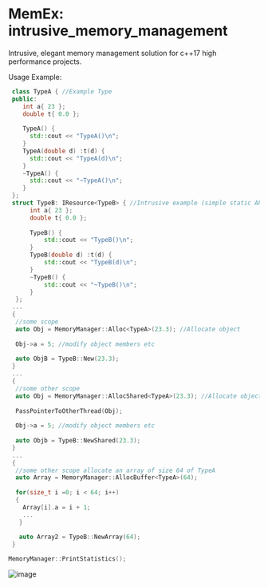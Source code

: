 # MemEx: intrusive_memory_management
Intrusive, elegant memory management solution for c++17 high performance projects.

Usage Example:
  ```cpp
   class TypeA { //Example Type
   public:
   	  int a{ 23 };
   	  double t{ 0.0 };
    
   	  TypeA() {
   	  	std::cout << "TypeA()\n";
   	  }
   	  TypeA(double d) :t(d) {
   	  	std::cout << "TypeA(d)\n";
   	  }
   	  ~TypeA() {
   	  	std::cout << "~TypeA()\n";
   	  }
   };
   struct TypeB: IResource<TypeB> { //Intrusive example (simple static API added to the type)
    	int a{ 23 };
    	double t{ 0.0 };
    
    	TypeB() {
    		std::cout << "TypeB()\n";
    	}
    	TypeB(double d) :t(d) {
    		std::cout << "TypeB(d)\n";
    	}
    	~TypeB() {
    		std::cout << "~TypeB()\n";
    	}
    };
   ...
   {
    //some scope
    auto Obj = MemoryManager::Alloc<TypeA>(23.3); //Allocate object
    
    Obj->a = 5; //modify object members etc
    
    auto ObjB = TypeB::New(23.3);
   }
   ...
   {
    //some other scope
    auto Obj = MemoryManager::AllocShared<TypeA>(23.3); //Allocate object
    
    PassPointerToOtherThread(Obj);
    
    Obj->a = 5; //modify object members etc
    
    auto Objb = TypeB::NewShared(23.3);
   }
   ...
   {
    //some other scope allocate an array of size 64 of TypeA
    auto Array = MemoryManager::AllocBuffer<TypeA>(64);
    
    for(size_t i =0; i < 64; i++)
    {
      Array[i].a = i + 1;
      ...
     }
     
     auto Array2 = TypeB::NewArray(64);
   }
  ```

```cpp
MemoryManager::PrintStatistics();
```
![image](https://user-images.githubusercontent.com/8436410/115960733-bf78d800-a51b-11eb-9e62-752e716d9bca.png)

